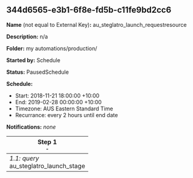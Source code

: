 ## 344d6565-e3b1-6f8e-fd5b-c11fe9bd2cc6

**Name** (not equal to External Key)**:** au_steglatro_launch_requestresource

**Description:** n/a

**Folder:** my automations/production/

**Started by:** Schedule

**Status:** PausedSchedule

**Schedule:**

* Start: 2018-11-21 18:00:00 +10:00
* End: 2019-02-28 00:00:00 +10:00
* Timezone: AUS Eastern Standard Time
* Recurrance: every 2 hours until end date

**Notifications:** _none_


| Step 1<br>_<small>-</small>_ |
| --- |
| _1.1: query_<br>au_steglatro_launch_stage |
